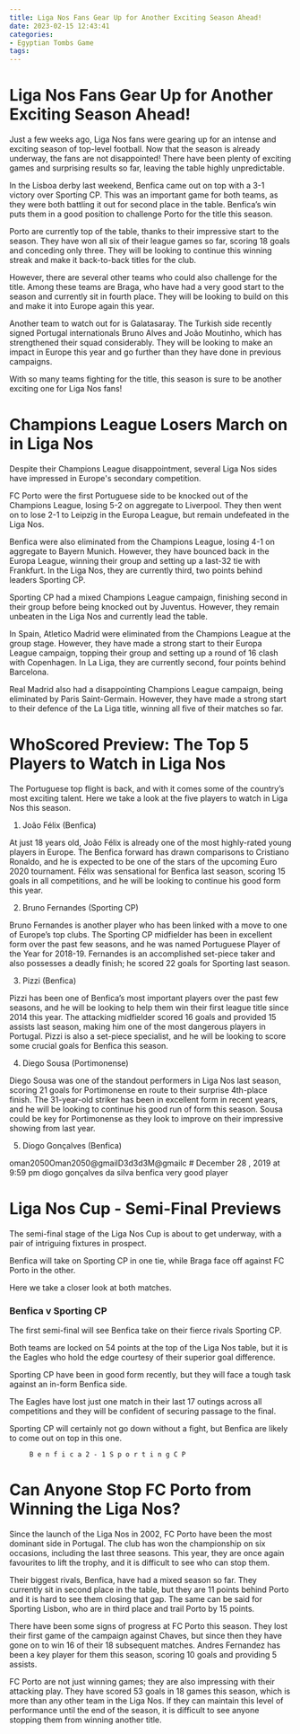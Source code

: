```yaml
---
title: Liga Nos Fans Gear Up for Another Exciting Season Ahead!
date: 2023-02-15 12:43:41
categories:
- Egyptian Tombs Game
tags:
---
```



#  Liga Nos Fans Gear Up for Another Exciting Season Ahead!

Just a few weeks ago, Liga Nos fans were gearing up for an intense and exciting season of top-level football. Now that the season is already underway, the fans are not disappointed! There have been plenty of exciting games and surprising results so far, leaving the table highly unpredictable.

In the Lisboa derby last weekend, Benfica came out on top with a 3-1 victory over Sporting CP. This was an important game for both teams, as they were both battling it out for second place in the table. Benfica’s win puts them in a good position to challenge Porto for the title this season.

Porto are currently top of the table, thanks to their impressive start to the season. They have won all six of their league games so far, scoring 18 goals and conceding only three. They will be looking to continue this winning streak and make it back-to-back titles for the club.

However, there are several other teams who could also challenge for the title. Among these teams are Braga, who have had a very good start to the season and currently sit in fourth place. They will be looking to build on this and make it into Europe again this year.

Another team to watch out for is Galatasaray. The Turkish side recently signed Portugal internationals Bruno Alves and João Moutinho, which has strengthened their squad considerably. They will be looking to make an impact in Europe this year and go further than they have done in previous campaigns.

With so many teams fighting for the title, this season is sure to be another exciting one for Liga Nos fans!

#  Champions League Losers March on in Liga Nos

Despite their Champions League disappointment, several Liga Nos sides have impressed in Europe's secondary competition.

FC Porto were the first Portuguese side to be knocked out of the Champions League, losing 5-2 on aggregate to Liverpool. They then went on to lose 2-1 to Leipzig in the Europa League, but remain undefeated in the Liga Nos.

Benfica were also eliminated from the Champions League, losing 4-1 on aggregate to Bayern Munich. However, they have bounced back in the Europa League, winning their group and setting up a last-32 tie with Frankfurt. In the Liga Nos, they are currently third, two points behind leaders Sporting CP.

Sporting CP had a mixed Champions League campaign, finishing second in their group before being knocked out by Juventus. However, they remain unbeaten in the Liga Nos and currently lead the table.

In Spain, Atletico Madrid were eliminated from the Champions League at the group stage. However, they have made a strong start to their Europa League campaign, topping their group and setting up a round of 16 clash with Copenhagen. In La Liga, they are currently second, four points behind Barcelona.

Real Madrid also had a disappointing Champions League campaign, being eliminated by Paris Saint-Germain. However, they have made a strong start to their defence of the La Liga title, winning all five of their matches so far.

#  WhoScored Preview: The Top 5 Players to Watch in Liga Nos

The Portuguese top flight is back, and with it comes some of the country’s most exciting talent. Here we take a look at the five players to watch in Liga Nos this season.

1. João Félix (Benfica)

At just 18 years old, João Félix is already one of the most highly-rated young players in Europe. The Benfica forward has drawn comparisons to Cristiano Ronaldo, and he is expected to be one of the stars of the upcoming Euro 2020 tournament. Félix was sensational for Benfica last season, scoring 15 goals in all competitions, and he will be looking to continue his good form this year.

2. Bruno Fernandes (Sporting CP)

Bruno Fernandes is another player who has been linked with a move to one of Europe’s top clubs. The Sporting CP midfielder has been in excellent form over the past few seasons, and he was named Portuguese Player of the Year for 2018-19. Fernandes is an accomplished set-piece taker and also possesses a deadly finish; he scored 22 goals for Sporting last season.

3. Pizzi (Benfica)

Pizzi has been one of Benfica’s most important players over the past few seasons, and he will be looking to help them win their first league title since 2014 this year. The attacking midfielder scored 16 goals and provided 15 assists last season, making him one of the most dangerous players in Portugal. Pizzi is also a set-piece specialist, and he will be looking to score some crucial goals for Benfica this season.

4. Diego Sousa (Portimonense)

Diego Sousa was one of the standout performers in Liga Nos last season, scoring 21 goals for Portimonense en route to their surprise 4th-place finish. The 31-year-old striker has been in excellent form in recent years, and he will be looking to continue his good run of form this season. Sousa could be key for Portimonense as they look to improve on their impressive showing from last year.

5. Diogo Gonçalves (Benfica)
















 

 

 



  oman2050Oman2050@gmailD3d3d3M@gmailc # December 28 , 2019 at 9:59 pm diogo gonçalves da silva benfica very good player

#  Liga Nos Cup - Semi-Final Previews

The semi-final stage of the Liga Nos Cup is about to get underway, with a pair of intriguing fixtures in prospect.

Benfica will take on Sporting CP in one tie, while Braga face off against FC Porto in the other.

Here we take a closer look at both matches.

### Benfica v Sporting CP

The first semi-final will see Benfica take on their fierce rivals Sporting CP.

Both teams are locked on 54 points at the top of the Liga Nos table, but it is the Eagles who hold the edge courtesy of their superior goal difference.

Sporting CP have been in good form recently, but they will face a tough task against an in-form Benfica side.

The Eagles have lost just one match in their last 17 outings across all competitions and they will be confident of securing passage to the final.

Sporting CP will certainly not go down without a fight, but Benfica are likely to come out on top in this one.



















         B e n f i c a 2 - 1 S p o r t i n g C P

#  Can Anyone Stop FC Porto from Winning the Liga Nos?

Since the launch of the Liga Nos in 2002, FC Porto have been the most dominant side in Portugal. The club has won the championship on six occasions, including the last three seasons. This year, they are once again favourites to lift the trophy, and it is difficult to see who can stop them.

Their biggest rivals, Benfica, have had a mixed season so far. They currently sit in second place in the table, but they are 11 points behind Porto and it is hard to see them closing that gap. The same can be said for Sporting Lisbon, who are in third place and trail Porto by 15 points.

There have been some signs of progress at FC Porto this season. They lost their first game of the campaign against Chaves, but since then they have gone on to win 16 of their 18 subsequent matches. Andres Fernandez has been a key player for them this season, scoring 10 goals and providing 5 assists.

FC Porto are not just winning games; they are also impressing with their attacking play. They have scored 53 goals in 18 games this season, which is more than any other team in the Liga Nos. If they can maintain this level of performance until the end of the season, it is difficult to see anyone stopping them from winning another title.